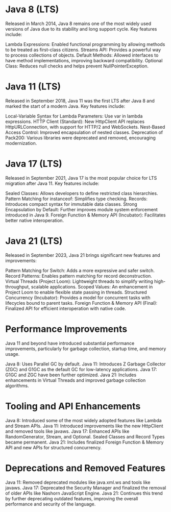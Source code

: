 
# Java 8 (LTS)
Released in March 2014, Java 8 remains one of the most widely used versions of Java due to its stability and long support cycle. Key features include:

Lambda Expressions: Enabled functional programming by allowing methods to be treated as first-class citizens.
Streams API: Provides a powerful way to process collections of objects.
Default Methods: Allowed interfaces to have method implementations, improving backward compatibility.
Optional Class: Reduces null checks and helps prevent NullPointerException.

# Java 11 (LTS)
Released in September 2018, Java 11 was the first LTS after Java 8 and marked the start of a modern Java. Key features include:

Local-Variable Syntax for Lambda Parameters: Use var in lambda expressions.
HTTP Client (Standard): New HttpClient API replaces HttpURLConnection, with support for HTTP/2 and WebSockets.
Nest-Based Access Control: Improved encapsulation of nested classes.
Deprecation of Pack200: Various libraries were deprecated and removed, encouraging modernization.

# Java 17 (LTS)
Released in September 2021, Java 17 is the most popular choice for LTS migration after Java 11. Key features include:

Sealed Classes: Allows developers to define restricted class hierarchies.
Pattern Matching for instanceof: Simplifies type checking.
Records: Introduces compact syntax for immutable data classes.
Strong Encapsulation by Default: Further improves module system enforcement introduced in Java 9.
Foreign Function & Memory API (Incubator): Facilitates better native interoperation.

# Java 21 (LTS)
Released in September 2023, Java 21 brings significant new features and improvements:

Pattern Matching for Switch: Adds a more expressive and safer switch.
Record Patterns: Enables pattern matching for record deconstruction.
Virtual Threads (Project Loom): Lightweight threads to simplify writing high-throughput, scalable applications.
Scoped Values: An enhancement in Project Loom to enable flexible state passing in threads.
Structured Concurrency (Incubator): Provides a model for concurrent tasks with lifecycles bound to parent tasks.
Foreign Function & Memory API (Final): Finalized API for efficient interoperation with native code.


# Performance Improvements
Java 11 and beyond have introduced substantial performance improvements, particularly for garbage collection, startup time, and memory usage.

Java 8: Uses Parallel GC by default.
Java 11: Introduces Z Garbage Collector (ZGC) and G1GC as the default GC for low-latency applications.
Java 17: G1GC and ZGC have been further optimized.
Java 21: Includes enhancements in Virtual Threads and improved garbage collection algorithms.

#  Tooling and API Enhancements

Java 8: Introduced some of the most widely adopted features like Lambda and Stream APIs.
Java 11: Introduced improvements like the new HttpClient and removed tools like javaws.
Java 17: Enhanced APIs like RandomGenerator, Stream, and Optional. Sealed Classes and Record Types became permanent.
Java 21: Includes finalized Foreign Function & Memory API and new APIs for structured concurrency.

# Deprecations and Removed Features

Java 11: Removed deprecated modules like java.xml.ws and tools like javaws.
Java 17: Deprecated the Security Manager and finalized the removal of older APIs like Nashorn JavaScript Engine.
Java 21: Continues this trend by further deprecating outdated features, improving the overall performance and security of the language.
